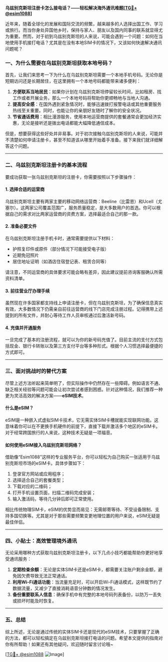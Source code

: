 **乌兹别克斯坦注册卡怎么接电话？——轻松解决海外通讯难题[[TG💪+ @esim1088](https://t.me/s/esim1088)]**

近年来，随着全球化的发展和国际交流的频繁，越来越多的人选择出国工作、学习或旅行。而当你身处异国他乡时，保持与家人、朋友以及国内同事的联系就显得尤为重要。然而，对于初到乌兹别克斯坦的人来说，可能会遇到一个问题：如何在当地使用手机接打电话？尤其是在没有本地SIM卡的情况下，又该如何快速解决通讯问题呢？

### **一、为什么需要在乌兹别克斯坦获取本地号码？**

首先，让我们来思考一下为什么在乌兹别克斯坦需要一个本地手机号码。无论你是短期访问还是长期居住，在这里拥有一个本地号码都能带来诸多便利：

1. **方便联系当地居民**：如果你计划在乌兹别克斯坦停留较长时间，比如租房、找工作或者开展业务，那么一个本地号码将帮助你更顺畅地与当地人沟通。
2. **提高安全感**：在国外遇到紧急情况时，能够迅速拨打报警电话或其他重要服务热线至关重要。同时，也能让你的亲朋好友随时了解你的安全状况。
3. **节省通话费用**：相比漫游服务，使用本地运营商提供的套餐通常会更加经济实惠，无论是接听还是拨出电话都能大幅降低通信成本。

但是，想要获得这些好处并非易事。对于初次接触乌兹别克斯坦的人来说，可能并不清楚如何申请注册卡，甚至不知道该从哪里开始着手准备。接下来我们就详细解答这个问题。

---

### **二、乌兹别克斯坦注册卡的基本流程**

要成功获取一张乌兹别克斯坦的注册卡，你需要按照以下步骤操作：

#### **1. 选择合适的运营商**
乌兹别克斯坦主要有两家主要的移动网络运营商：Beeline（比雷恩）和Ucell（尤塞尔）。这两家公司覆盖范围广，服务质量稳定，是大多数用户的首选。你可以根据自己的需求对比两家运营商的资费方案，选择最适合自己的那一款。

#### **2. 准备必要文件**
在乌兹别克斯坦注册手机卡时，通常需要提供以下材料：
- 护照复印件或原件（部分情况下可能接受电子版）
- 近期免冠照片
- 居住地址证明（如酒店住宿登记表、租赁合同等）

请注意，不同运营商的具体要求可能会略有差异，因此建议提前咨询客服确认所需资料清单。

#### **3. 前往营业厅办理手续**
虽然现在许多国家都支持线上申请注册卡，但在乌兹别克斯坦，为了确保信息真实有效，大多数情况下仍需亲自前往运营商的线下门店完成注册过程。记得携带上述提到的所有文件，并耐心等待工作人员审核通过后激活新号码。

#### **4. 充值并开通服务**
一旦完成了基本的注册流程，就可以为你的新号码充值了。目前主流的支付方式包括现金、银行卡转账以及第三方支付平台等多种形式。根据个人习惯选择最便捷的方式即可。

---

### **三、面对挑战时的替代方案**

尽管上述方法听起来简单明了，但实际操作中仍然存在一些障碍。例如语言不通、缺乏相关经验等问题可能会让初次尝试者感到困惑。针对这种情况，我们推荐一种更为灵活高效的解决方案——**eSIM技术**。

#### **什么是eSIM？**
eSIM是一种嵌入式虚拟SIM卡技术，它无需实体SIM卡槽就能实现联网功能。这意味着你可以在不更换手机硬件的前提下，直接下载并激活多个地区的eSIM卡。对于经常跨国旅行的人来说，这种技术无疑是一项福音。

#### **如何使用eSIM接入乌兹别克斯坦网络？**
借助像“Esim1088”这样的专业服务平台，你可以轻松为自己购买一张适用于乌兹别克斯坦市场的eSIM卡。具体步骤如下：
1. 登录官方网站或应用程序；
2. 选择适合自己的套餐类型；
3. 下载对应的二维码；
4. 打开手机设置页面，扫描二维码完成安装；
5. 输入激活码，等待几分钟后即可正常使用。

相比传统物理SIM卡，eSIM的优势显而易见：无需邮寄等待、不受设备限制、支持多国切换等。尤其是对于那些需要频繁变更地理位置的用户来说，eSIM无疑是最佳伴侣。

---

### **四、小贴士：高效管理境外通讯**

无论采用哪种方式获取乌兹别克斯坦注册卡，以下几点小技巧都能帮助你更好地享受通讯服务：

1. **定期检查余额**：无论是实体SIM卡还是eSIM卡，都需要关注账户剩余金额，避免因欠费导致无法正常通话。
2. **利用Wi-Fi通话功能**：当流量充足时，可以开启Wi-Fi通话模式，这样既节约了数据流量，又减少了直接消耗语音分钟数的情况发生。
3. **备份重要联系人信息**：确保手机中有完整的本地号码列表备份，以防万一丢失或损坏时能及时恢复。

---

### **五、总结**

综上所述，无论是通过传统的实体SIM卡还是现代的eSIM技术，只要掌握了正确的方法，都可以轻松搞定在乌兹别克斯坦接打电话的问题。希望本文提供的指南对你有所帮助！如果还有其他疑问，欢迎随时留言讨论哦~

[[TG💪+ @esim1088](https://t.me/s/esim1088) ![Image](https://i.postimg.cc/4NQfJmqS/Snipaste-2025-05-13-00-14-12.png)]